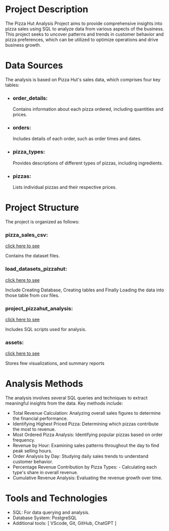 # Project Description

The Pizza Hut Analysis Project aims to provide comprehensive insights into pizza sales using SQL to analyze data from various aspects of the business. This project seeks to uncover patterns and trends in customer behavior and pizza preferences, which can be utilized to optimize operations and drive business growth.

# Data Sources

The analysis is based on Pizza Hut's sales data, which comprises four key tables:

- ### order_details: 
    Contains information about each pizza ordered, including quantities and prices.
- ### orders: 
    Includes details of each order, such as order times and dates.
- ### pizza_types: 
    Provides descriptions of different types of pizzas, including ingredients.
- ### pizzas:
     Lists individual pizzas and their respective prices.


# Project Structure

The project is organized as follows:

### pizza_sales_csv: 
[click here to see](/pizza_sales_csv/)

Contains the dataset files.
### load_datasets_pizzahut:
 [click here to see](/load_datasets_pizzahut/)

Include Creating Database, Creating tables and Finally Loading the data into those table from csv files.

### project_pizzahut_analysis: 

[click here to see](/project_pizzahut_analysis/)

Includes SQL scripts used for analysis.
### assets: 

[click here to see](/assets/)

Stores few visualizations, and summary reports     




# Analysis Methods
The analysis involves several SQL queries and techniques to extract meaningful insights from the data. Key methods include:

- Total Revenue Calculation: Analyzing overall sales figures to determine the financial performance.
- Identifying Highest Priced Pizza: Determining which pizzas contribute the most to revenue.
- Most Ordered Pizza Analysis: Identifying popular pizzas based on order frequency.
- Revenue by Hour: Examining sales patterns throughout the day to find peak selling hours.
- Order Analysis by Day: Studying daily sales trends to understand customer behavior.
- Percentage Revenue Contribution by Pizza Types: - Calculating each type's share in overall revenue.
- Cumulative Revenue Analysis: Evaluating the revenue growth over time.



# Tools and Technologies

- SQL: For data querying and analysis.
- Database System: PostgreSQL
- Additional tools: [ VScode, Git, GitHub, ChatGPT ]